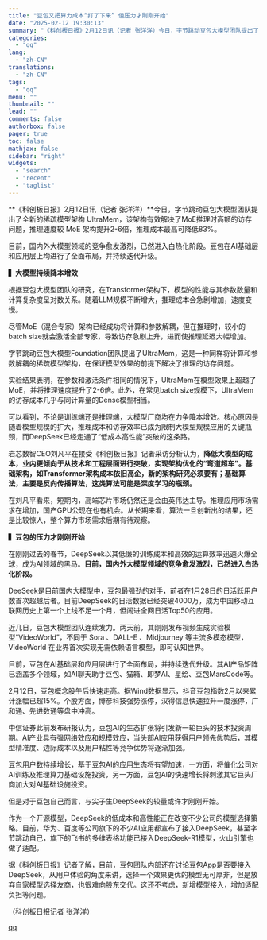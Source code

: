 ```yaml
---
title: "豆包又把算力成本“打了下来” 但压力才刚刚开始"
date: "2025-02-12 19:30:13"
summary: "《科创板日报》2月12日讯（记者 张洋洋）今日，字节跳动豆包大模型团队提出了全新的稀疏模型架构 Ul..."
categories:
  - "qq"
lang:
  - "zh-CN"
translations:
  - "zh-CN"
tags:
  - "qq"
menu: ""
thumbnail: ""
lead: ""
comments: false
authorbox: false
pager: true
toc: false
mathjax: false
sidebar: "right"
widgets:
  - "search"
  - "recent"
  - "taglist"
---
```


**《科创板日报》2月12日讯（记者 张洋洋）**今日，字节跳动豆包大模型团队提出了全新的稀疏模型架构 UltraMem，该架构有效解决了MoE推理时高额的访存问题，推理速度较 MoE 架构提升2-6倍，推理成本最高可降低83%。

目前，国内外大模型领域的竞争愈发激烈，已然进入白热化阶段。豆包在AI基础层和应用层上均进行了全面布局，并持续迭代升级。

**▍大模型持续降本增效**

根据豆包大模型团队的研究，在Transformer架构下，模型的性能与其参数数量和计算复杂度呈对数关系。随着LLM规模不断增大，推理成本会急剧增加，速度变慢。

尽管MoE（混合专家）架构已经成功将计算和参数解耦，但在推理时，较小的batch size就会激活全部专家，导致访存急剧上升，进而使推理延迟大幅增加。

字节跳动豆包大模型Foundation团队提出了UltraMem，这是一种同样将计算和参数解耦的稀疏模型架构，在保证模型效果的前提下解决了推理的访存问题。

实验结果表明，在参数和激活条件相同的情况下，UltraMem在模型效果上超越了MoE，并将推理速度提升了2-6倍。此外，在常见batch size规模下，UltraMem的访存成本几乎与同计算量的Dense模型相当。

可以看到，不论是训练端还是推理端，大模型厂商均在力争降本增效。核心原因是随着模型规模的扩大，推理成本和访存效率已成为限制大模型规模应用的关键瓶颈，而DeepSeek已经走通了“低成本高性能”突破的这条路。

岩芯数智CEO刘凡平在接受《科创板日报》记者采访分析认为，**降低大模型的成本，业内更倾向于从技术和工程层面进行突破，实现架构优化的“弯道超车”。基础架构，如Transformer架构成本依旧高企，新的架构研究必须要有；基础算法，主要是反向传播算法，这类算法可能是深度学习的瓶颈。**

在刘凡平看来，短期内，高端芯片市场仍然还是会由英伟达主导。推理应用市场需求在增加，国产GPU公现在也有机会。从长期来看，算法一旦创新出的结果，还是比较惊人，整个算力市场需求后期有待观察。

**▍豆包的压力才刚刚开始**

在刚刚过去的春节，DeepSeek以其低廉的训练成本和高效的运算效率迅速火爆全球，成为AI领域的黑马。**目前，国内外大模型领域的竞争愈发激烈，已然进入白热化阶段。**

DeeSeek是目前国内大模型中，豆包最强劲的对手，前者在1月28日的日活跃用户数首次超越后者。目前DeepSeek的日活数据已经突破4000万，成为中国移动互联网历史上第一个上线不足一个月，但闯进全网日活Top50的应用。

近几日，豆包大模型团队连续发力。两天前，其刚刚发布视频生成实验模型“VideoWorld”，不同于 Sora 、DALL-E 、Midjourney 等主流多模态模型，VideoWorld 在业界首次实现无需依赖语言模型，即可认知世界。

目前，豆包在AI基础层和应用层进行了全面布局，并持续迭代升级。其AI产品矩阵已涵盖多个领域，如AI聊天助手豆包、猫箱、即梦AI、星绘、豆包MarsCode等。

2月12日，豆包概念股午后快速走高。据Wind数据显示，抖音豆包指数2月以来累计涨幅已超15%。个股方面，博彦科技强势涨停，汉得信息快速拉升一度涨停，广和通、先进数通等盘中冲高。

中信证券此前发布研报认为，豆包AI的生态扩张将引发新一轮巨头的技术投资周期。AI产业具有强网络效应和规模效应，当头部AI应用获得用户领先优势后，其模型精准度、边际成本以及用户粘性等竞争优势将逐渐加强。

豆包用户数持续增长，基于豆包AI的应用生态将有望加速，一方面，将催化公司对AI训练及推理算力基础设施投资，另一方面，豆包AI的快速增长将刺激其它巨头厂商加大对AI基础设施投资。

但是对于豆包自己而言，与尖子生DeepSeek的较量或许才刚刚开始。

作为一个开源模型，DeepSeek的低成本和高性能正在改变不少公司的模型选择策略。目前，华为、百度等公司旗下的不少AI应用都宣布了接入DeepSeek，甚至字节跳动自己，旗下的飞书的多维表格功能已接入DeepSeek-R1模型，火山引擎也做了适配。

据《科创板日报》记者了解，目前，豆包团队内部还在讨论豆包App是否要接入DeepSeek，从用户体验的角度来讲，选择一个效果更优的模型无可厚非，但是放弃自家模型选择友商，也很难向股东交代。这还不考虑，新增模型接入，增加适配负担等问题。

（科创板日报记者 张洋洋）

[qq](https://new.qq.com/rain/a/20250212A08EWP00)
